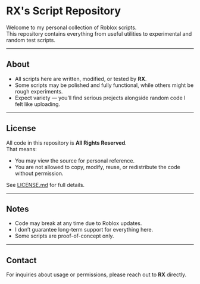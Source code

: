 # RX's Script Repository

Welcome to my personal collection of Roblox scripts.  
This repository contains everything from useful utilities to experimental and random test scripts.  

---

## About
- All scripts here are written, modified, or tested by **RX**.  
- Some scripts may be polished and fully functional, while others might be rough experiments.  
- Expect variety — you’ll find serious projects alongside random code I felt like uploading.  

---

## License
All code in this repository is **All Rights Reserved**.  
That means:  
- You may view the source for personal reference.  
- You are not allowed to copy, modify, reuse, or redistribute the code without permission.  

See [LICENSE.md](./LICENSE.md) for full details.  

---

## Notes
- Code may break at any time due to Roblox updates.  
- I don’t guarantee long-term support for everything here.  
- Some scripts are proof-of-concept only.  

---

## Contact
For inquiries about usage or permissions, please reach out to **RX** directly.
